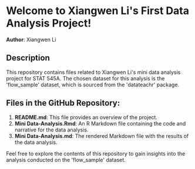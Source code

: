 # Welcome to Xiangwen Li's First Data Analysis Project!
**Author**: Xiangwen Li

## Description
This repository contains files related to Xiangwen Li's mini data analysis project for STAT 545A. The chosen dataset for this analysis is the 'flow_sample' dataset, which is sourced from the 'datateachr' package.

## Files in the GitHub Repository:
1. **README.md**: This file provides an overview of the project.
2. **Mini Data-Analysis.Rmd**: An R Markdown file containing the code and narrative for the data analysis.
3. **Mini Data-Analysis.md**: The rendered Markdown file with the results of the data analysis.

Feel free to explore the contents of this repository to gain insights into the analysis conducted on the 'flow_sample' dataset.
